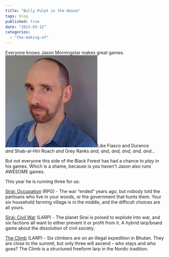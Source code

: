 ```yaml
---
title: "Bully Pulpt in the House"
tags: blog
published: true
date: "2013-03-12"
categories: 
  - "the-making-of"
---
```


Everyone knows Jason Morningstar makes great games. [![jason_morningstar](/images/jason_morningstar.jpg)](http://www.bigbadcon.com/wp-content/uploads/2012/06/jason_morningstar.jpg)Like Fiasco and Durance _and_ Shab-al-Hiri Roach _and_ Grey Ranks _and, and, and,_ _and, and, and..._

But not everyone this side of the Black Forest has had a chance to _play_ in his games. Which is a shame, because is you haven't Jason also _runs_ AWESOME games.

This year he is running three for us:

[Sirai: Occupation](http://www.bigbadcon.com/events/sirai-occupation/ "Sirai: Occupation") (RPG) - The war “ended” years ago, but nobody told the partisans who live in your woods, or the government that hunts them. Your six household farming village is in the middle, and the difficult choices are all yours.

[Sirai: Civil War](http://www.bigbadcon.com/events/sirai-civil-war/ "Sirai: Civil War") (LARP) - The planet Sirai is poised to explode into war, and six factions all want to either prevent it or profit from it. A hybrid larp/board game about the dissolution of civil society.

[The Climb](http://www.bigbadcon.com/events/the-climb/ "The Climb") (LARP) - Six climbers are on an illegal expedition in Bhutan. They are close to the summit, but only three will ascend – who stays and who goes? The Climb is a structured freeform larp in the Nordic tradition.
